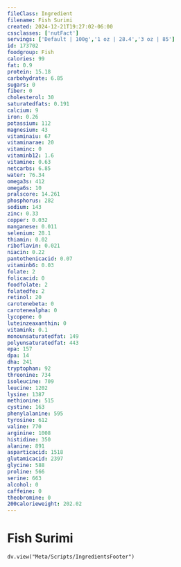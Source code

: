 ```yaml
---
fileClass: Ingredient
filename: Fish Surimi
created: 2024-12-21T19:27:02-06:00
cssclasses: ['nutFact']
servings: ['Default | 100g','1 oz | 28.4','3 oz | 85']
id: 173702
foodgroup: Fish
calories: 99
fat: 0.9
protein: 15.18
carbohydrate: 6.85
sugars: 0
fiber: 0
cholesterol: 30
saturatedfats: 0.191
calcium: 9
iron: 0.26
potassium: 112
magnesium: 43
vitaminaiu: 67
vitaminarae: 20
vitaminc: 0
vitaminb12: 1.6
vitamine: 0.63
netcarbs: 6.85
water: 76.34
omega3s: 412
omega6s: 10
pralscore: 14.261
phosphorus: 282
sodium: 143
zinc: 0.33
copper: 0.032
manganese: 0.011
selenium: 28.1
thiamin: 0.02
riboflavin: 0.021
niacin: 0.22
pantothenicacid: 0.07
vitaminb6: 0.03
folate: 2
folicacid: 0
foodfolate: 2
folatedfe: 2
retinol: 20
carotenebeta: 0
carotenealpha: 0
lycopene: 0
luteinzeaxanthin: 0
vitamink: 0.1
monounsaturatedfat: 149
polyunsaturatedfat: 443
epa: 157
dpa: 14
dha: 241
tryptophan: 92
threonine: 734
isoleucine: 709
leucine: 1202
lysine: 1387
methionine: 515
cystine: 163
phenylalanine: 595
tyrosine: 612
valine: 770
arginine: 1008
histidine: 350
alanine: 891
asparticacid: 1518
glutamicacid: 2397
glycine: 588
proline: 566
serine: 663
alcohol: 0
caffeine: 0
theobromine: 0
200calorieweight: 202.02
---
```


# Fish Surimi

```dataviewjs
dv.view("Meta/Scripts/IngredientsFooter")
```
